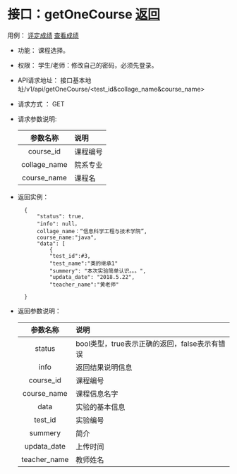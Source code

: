 <!-- markdownlint-disable MD033-->
<!-- 禁止MD033类型的警告 https://www.npmjs.com/package/markdownlint -->

# 接口：getOneCourse  [返回](../README.md)
用例：
    [评定成绩](../用例/评定成绩.md)
    [查看成绩](../用例/评定成绩.md)


- 功能：
    课程选择。
    
- 权限：
    学生/老师：修改自己的密码，必须先登录。    
    
- API请求地址： 
    接口基本地址/v1/api/getOneCourse/<test_id&collage_name&course_name>

- 请求方式 ：
    GET

- 请求参数说明:        

  |参数名称|说明|
  |:---------:|:--------------------------------------------------------|      
  |course_id|课程编号| 
  |collage_name|院系专业|
  |course_name|课程名|
  
- 返回实例：

        {         
            "status": true,
            "info": null，
            collage_name：“信息科学工程与技术学院”,
			course_name:"java",
            "data": [
                {
                "test_id":#3,
                "test_name":"类的继承1"
				"summery": "本次实验简单认识。。。", 
				"updata_date": "2018.5.22",
				"teacher_name":"黄老师" 

        }
 
- 返回参数说明：    
 
  |参数名称|说明|
  |:---------:|:--------------------------------------------------------|      
  |status|bool类型，true表示正确的返回，false表示有错误|
  |info|返回结果说明信息|
  |course_id|课程编号| 
  |course_name|课程信息名字|
  |data|实验的基本信息|
  |test_id|实验编号|
  |summery|简介|
  |updata_date|上传时间|
  |teacher_name|教师姓名|
